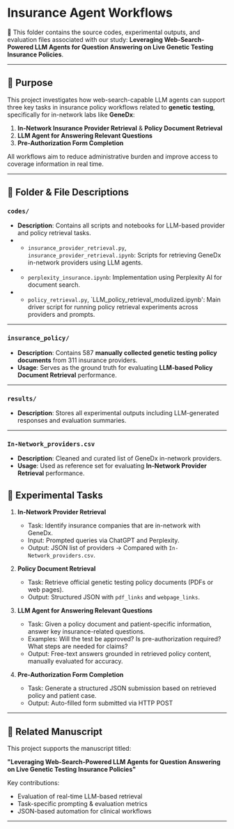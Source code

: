 # Insurance Agent Workflows

📁 This folder contains the source codes, experimental outputs, and evaluation files associated with our study: **Leveraging Web-Search-Powered LLM Agents for Question Answering on Live Genetic Testing Insurance Policies**.

---

## 🧠 Purpose

This project investigates how web-search-capable LLM agents can support three key tasks in insurance policy workflows related to **genetic testing**, specifically for in-network labs like **GeneDx**:

1. **In-Network Insurance Provider Retrieval** & **Policy Document Retrieval**
2. **LLM Agent for Answering Relevant Questions**
3. **Pre-Authorization Form Completion**

All workflows aim to reduce administrative burden and improve access to coverage information in real time.

---

## 📂 Folder & File Descriptions

### `codes/`
- **Description**: Contains all scripts and notebooks for LLM-based provider and policy retrieval tasks.
- - `insurance_provider_retrieval.py`, `insurance_provider_retrieval.ipynb`: Scripts for retrieving GeneDx in-network providers using LLM agents.
- - `perplexity_insurance.ipynb`: Implementation using Perplexity AI for document search.
- - `policy_retrieval.py`, `LLM_policy_retrieval_modulized.ipynb': Main driver script for running policy retrieval experiments across providers and prompts.

---

### `insurance_policy/`
- **Description**: Contains 587 **manually collected genetic testing policy documents** from 311 insurance providers.
- **Usage**: Serves as the ground truth for evaluating **LLM-based Policy Document Retrieval** performance.

---

### `results/`
- **Description**: Stores all experimental outputs including LLM-generated responses and evaluation summaries.

---

### `In-Network_providers.csv`
- **Description**: Cleaned and curated list of GeneDx in-network providers.
- **Usage**: Used as reference set for evaluating **In-Network Provider Retrieval** performance.


## 🧪 Experimental Tasks

1. **In-Network Provider Retrieval**  
   - Task: Identify insurance companies that are in-network with GeneDx.  
   - Input: Prompted queries via ChatGPT and Perplexity.  
   - Output: JSON list of providers → Compared with `In-Network_providers.csv`.

2. **Policy Document Retrieval**  
   - Task: Retrieve official genetic testing policy documents (PDFs or web pages).  
   - Output: Structured JSON with `pdf_links` and `webpage_links`.

3. **LLM Agent for Answering Relevant Questions**  
   - Task: Given a policy document and patient-specific information, answer key insurance-related questions.  
   - Examples: Will the test be approved? Is pre-authorization required? What steps are needed for claims?  
   - Output: Free-text answers grounded in retrieved policy content, manually evaluated for accuracy.

4. **Pre-Authorization Form Completion**  
   - Task: Generate a structured JSON submission based on retrieved policy and patient case.  
   - Output: Auto-filled form submitted via HTTP POST
---

## 📘 Related Manuscript

This project supports the manuscript titled:

**"Leveraging Web-Search-Powered LLM Agents for Question Answering on Live Genetic Testing Insurance Policies"**

Key contributions:
- Evaluation of real-time LLM-based retrieval
- Task-specific prompting & evaluation metrics
- JSON-based automation for clinical workflows

---

